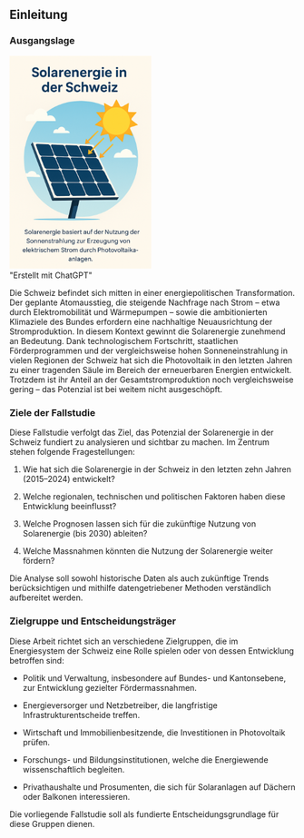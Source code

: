 ## Einleitung
### Ausgangslage
<div class="float-right-image" style="width: 250px">
    <img src="assets/images/solarenergie.png">
    <div class="image-label">"Erstellt mit ChatGPT"</div>
</div>

Die Schweiz befindet sich mitten in einer energiepolitischen Transformation. Der geplante Atomausstieg, die steigende Nachfrage nach Strom – etwa durch Elektromobilität und Wärmepumpen – sowie die ambitionierten Klimaziele des Bundes erfordern eine nachhaltige Neuausrichtung der Stromproduktion. In diesem Kontext gewinnt die Solarenergie zunehmend an Bedeutung. Dank technologischem Fortschritt, staatlichen Förderprogrammen und der vergleichsweise hohen Sonneneinstrahlung in vielen Regionen der Schweiz hat sich die Photovoltaik in den letzten Jahren zu einer tragenden Säule im Bereich der erneuerbaren Energien entwickelt. Trotzdem ist ihr Anteil an der Gesamtstromproduktion noch vergleichsweise gering – das Potenzial ist bei weitem nicht ausgeschöpft.

### Ziele der Fallstudie
Diese Fallstudie verfolgt das Ziel, das Potenzial der Solarenergie in der Schweiz fundiert zu analysieren und sichtbar zu machen. Im Zentrum stehen folgende Fragestellungen:

1. Wie hat sich die Solarenergie in der Schweiz in den letzten zehn Jahren (2015–2024) entwickelt?

2. Welche regionalen, technischen und politischen Faktoren haben diese Entwicklung beeinflusst?

3. Welche Prognosen lassen sich für die zukünftige Nutzung von Solarenergie (bis 2030) ableiten?

4. Welche Massnahmen könnten die Nutzung der Solarenergie weiter fördern?

Die Analyse soll sowohl historische Daten als auch zukünftige Trends berücksichtigen und mithilfe datengetriebener Methoden verständlich aufbereitet werden.

### Zielgruppe und Entscheidungsträger

Diese Arbeit richtet sich an verschiedene Zielgruppen, die im Energiesystem der Schweiz eine Rolle spielen oder von dessen Entwicklung betroffen sind:

- Politik und Verwaltung, insbesondere auf Bundes- und Kantonsebene, zur Entwicklung gezielter Fördermassnahmen.

- Energieversorger und Netzbetreiber, die langfristige Infrastrukturentscheide treffen.

- Wirtschaft und Immobilienbesitzende, die Investitionen in Photovoltaik prüfen.

- Forschungs- und Bildungsinstitutionen, welche die Energiewende wissenschaftlich begleiten.

- Privathaushalte und Prosumenten, die sich für Solaranlagen auf Dächern oder Balkonen interessieren.

Die vorliegende Fallstudie soll als fundierte Entscheidungsgrundlage für diese Gruppen dienen.